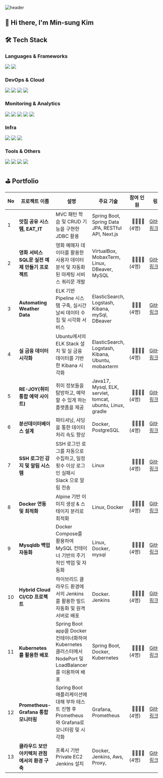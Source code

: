 ![header](https://capsule-render.vercel.app/api?type=venom&height=300&color=9C5FE4&text=Welcome%20to%20my%20GitHub!&fontSize=60&fontColor=000000&stroke=000000&strokeWidth=2)

## 👋 Hi there, I'm Min-sung Kim

## 🛠 Tech Stack
### Languages & Frameworks
<div>
  <img src="https://img.shields.io/badge/Java-007396?style=for-the-badge&logo=openjdk&logoColor=white"/>
  <img src="https://img.shields.io/badge/Spring-6DB33F?style=for-the-badge&logo=spring&logoColor=white"/>
</div>

### DevOps & Cloud
<div>
  <img src="https://img.shields.io/badge/Docker-2496ED?style=for-the-badge&logo=docker&logoColor=white"/>
  <img src="https://img.shields.io/badge/Jenkins-D24939?style=for-the-badge&logo=jenkins&logoColor=white"/>
  <img src="https://img.shields.io/badge/GitHub_Actions-2088FF?style=for-the-badge&logo=github-actions&logoColor=white"/>
  <img src="https://img.shields.io/badge/Kubernetes-326CE5?style=for-the-badge&logo=kubernetes&logoColor=white"/>
</div>

### Monitoring & Analytics
<div>
  <img src="https://img.shields.io/badge/Elasticsearch-005571?style=for-the-badge&logo=elasticsearch&logoColor=white"/>
  <img src="https://img.shields.io/badge/Kibana-005571?style=for-the-badge&logo=kibana&logoColor=white"/>
  <img src="https://img.shields.io/badge/Logstash-005571?style=for-the-badge&logo=elastic&logoColor=white"/>
  <img src="https://img.shields.io/badge/Prometheus-E6522C?style=for-the-badge&logo=Prometheus&logoColor=white"/>
  <img src="https://img.shields.io/badge/Grafana-F46800?style=for-the-badge&logo=Grafana&logoColor=white"/>
</div>

### Infra
<div>
  <img src="https://img.shields.io/badge/AWS-232F3E?style=for-the-badge&logo=amazonaws&logoColor=white"/>
  <img src="https://img.shields.io/badge/VirtualBox-183A61?style=for-the-badge&logo=virtualbox&logoColor=white"/>
  <img src="https://img.shields.io/badge/VMware-607078?style=for-the-badge&logo=vmware&logoColor=white"/>
</div>

### Tools & Others
<div>
  <img src="https://img.shields.io/badge/Linux-FCC624?style=for-the-badge&logo=linux&logoColor=black"/>
  <img src="https://img.shields.io/badge/Git-F05032?style=for-the-badge&logo=git&logoColor=white"/>
  <img src="https://img.shields.io/badge/MySQL-4479A1?style=for-the-badge&logo=mysql&logoColor=white"/>
  <img src="https://img.shields.io/badge/oracle-F80000?style=for-the-badge&logo=oracle&logoColor=white">
</div>

## ⛳ Portfolio
| No | 프로젝트 이름 | 설명 | 주요 기술 | 참여 인원 | 링크 | 날짜 |
|----|---------------|------|-----------|----------|------|------|
| 1  | **맛집 공유 시스템, EAT_IT** | MVC 패턴 학습 및 CRUD 기능을 구현한 JDBC 활용 | Spring Boot, Spring Data JPA, RESTful API, Next.js | &nbsp;&nbsp;👩‍👩‍👧‍👦 <br>(4명) | [GitHub 링크](https://github.com/minsung159357/Eat_IT) | 2025-01-13 |
| 2  | **영화 서비스 SQL문 실전 예제 만들기 프로젝트** | 영화 예매자 데이터를 활용한 사용자 데이터 분석 및 자동화된 마케팅 서비스 쿼리문 개발 | VirtualBox, MobaxTerm, Linux, DBeaver, MySQL | &nbsp;&nbsp;👩‍👩‍👧‍👦 <br>(4명)| [GitHub 링크](https://github.com/minsung159357/Movie_Reservation) | 2025-01-17 |
| 3  | **Automating Weather Data** | ELK 기반 Pipeline 시스템 구축, 실시간 날씨 데이터 수집 및 시각화 서비스 | ElasticSearch, Logstash, Kibana, mySql, DBeaver | &nbsp;&nbsp;👩‍👩‍👧 <br>(4명) | [GitHub 링크](https://github.com/minsung159357/weather) | 2025-01-21 |
| 4  | **실 금융 데이터 시각화** | Ubuntu에서의 ELK Stack 설치 및 실 금융 데이터를 기반한 Kibana 시각화 | ElasticSearch, Logstash, Kibana, Ubuntu, mobaxterm | &nbsp;&nbsp;👨‍👨‍👦‍👦<br>(4명)| [GitHub 링크](https://github.com/minsung159357/carddata) | 2025-01-24 |
| 5  | **RE-JOY(취미 통합 예약 사이트)** | 취미 정보들을 탐방하고, 예약할 수 있게 하는 플랫폼을 제공 | Java17, Mysql, ELK, servlet, tomcat, ubuntu, Linux, gradle | &nbsp;&nbsp;👨‍👨‍👦‍👦<br>(4명)| [GitHub 링크](https://github.com/minsung159357/RE-JOY) | 2025-02-10 |
| 6  | **분산데이터베이스 설계** | 파티셔닝, 샤딩을 통한 데이터 처리 속도 향상  | Docker, PostgreSQL | &nbsp;&nbsp;👨‍👨‍👦‍👦<br>(4명)| [GitHub 링크](https://github.com/minsung159357/woorifisa-ce-tech-seminar) | 2025-02-17 |
| 7  | **SSH 로그인 감지 및 알림 시스템** | SSH 로그인 로그를 자동으로 수집하고, 일정 횟수 이상 로그인 실패시 Slack 으로 알림 전송  | Linux | &nbsp;&nbsp;👨‍👨‍👦‍👦<br>(4명)| [GitHub 링크](https://github.com/minsung159357/dinosaur) | 2025-03-17 |
| 8  | **Docker 연동 및 최적화** | Alpine 기반 이미지 생성 & 스테이지 분리로 최적화  | Linux, Docker | &nbsp;&nbsp;👨‍👨‍👦‍👦<br>(4명)| [GitHub 링크](https://github.com/minsung159357/nanadocker) | 2025-03-20 |
| 9  | **Mysqldb 백업 자동화** | Docker Compose를 활용하여 MySQL 컨테이너 기반의 주기적인 백업 및 자동화  | Linux, Docker, mysql | &nbsp;&nbsp;👨‍👨‍👦‍👦<br>(4명)| [GitHub 링크](https://github.com/minsung159357/nanacompose) | 2025-03-22 |
| 10  | **Hybrid Cloud CI/CD 프로젝트** | 하이브리드 클라우드 환경에서의 Jenkins를 활용한 빌드 자동화 및 원격 서버로 배포  | Docker. Jenkins | &nbsp;&nbsp;👨‍👨‍👦‍👦<br>(4명)| [GitHub 링크](https://github.com/minsung159357/nanaJenkins) | 2025-03-25 |
| 11  | **Kubernetes 를 활용한 배포** | Spring Boot app을 Docker 컨테이너화하여 Kubernetes 클러스터에서 NodePort 및 LoadBalancer를 이용하여 배포 | Spring Boot, Docker, Kubernetes | &nbsp;&nbsp;👨‍👨‍👦‍👦<br>(4명)| [GitHub 링크](https://github.com/minsung159357/nanakube) | 2025-03-28 |
| 12  | **Prometheus-Grafana 통합 모니터링** | Spring Boot 애플리케이션에 대해 부하 테스트 진행 후 Prometheus와 Grafana로 모니터링 및 시각화  | Grafana, Prometheus | &nbsp;&nbsp;👨‍👨‍👦‍👦<br>(4명)| [GitHub 링크](https://github.com/minsung159357/MoniStack) | 2025-04-04 |
| 13 | **클라우드 보안 아키텍처 관점에서의 환경 구축** | 프록시 기반 Private EC2 Jenkins 설치 | Docker, Jenkins, Aws, Proxy, | &nbsp;&nbsp;👨‍👨‍👦‍👦<br>(4명)| [GitHub 링크](https://github.com/minsung159357/private_ec2_jenkins) | 2025-04-09 |
